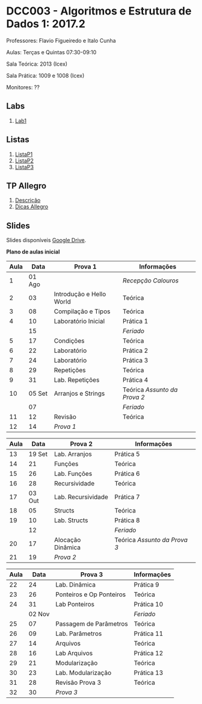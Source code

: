 # DCC003 - Algoritmos e Estrutura de Dados 1: 2017.2

Professores: Flavio Figueiredo e Italo Cunha

Aulas: Terças e Quintas 07:30-09:10

Sala Teórica: 2013 (Icex)

Sala Prática: 1009 e 1008 (Icex)

Monitores: ??

## Labs

  1. [Lab1](TODO)

## Listas

  1. [ListaP1](TODO)
  1. [ListaP2](TODO)
  1. [ListaP3](TODO)

## TP Allegro

  1. [Descrição](TODO)
  1. [Dicas Allegro](TODO)
  
## Slides

Slides disponíveis [Google Drive](https://drive.google.com/open?id=0B0ryAvcYobs0dUFhbjljQUVjX1k).

**Plano de aulas inicial**

| Aula | Data     |  Prova 1                  | Informações                 |
|------|----------|---------------------------|-----------------------------|
| 1    | 01 Ago   |                           | *Recepção Calouros*         |
| 2    | 03       | Introdução e Hello World  | Teórica                     |
| 3    | 08       | Compilação e Tipos        | Teórica                     |
| 4    | 10       | Laboratório Inicial       | Prática 1                   |
|      | 15       |                           | *Feriado*                   |
| 5    | 17       | Condições                 | Teórica                     |
| 6    | 22       | Laboratório               | Prática 2                   |
| 7    | 24       | Laboratório               | Prática 3                   |
| 8    | 29       | Repetições                | Teórica                     |
| 9    | 31       | Lab. Repetições           | Prática 4                   |
| 10   | 05 Set   | Arranjos e Strings        | Teórica *Assunto da Prova 2*|
|      | 07       |                           | *Feriado*                   |
| 11   | 12       | Revisão                   | Teórica                     |
| 12   | 14       | *Prova 1*                 |                             |

| Aula | Data     |  Prova 2                  | Informações                 |
|------|----------|---------------------------|-----------------------------|
| 13   | 19 Set   | Lab. Arranjos             | Prática 5                   |
| 14   | 21       | Funções                   | Teórica                     |
| 15   | 26       | Lab. Funções              | Prática 6                   |
| 16   | 28       | Recursividade             | Teórica                     |
| 17   | 03 Out   | Lab. Recursividade        | Prática 7                   |
| 18   | 05       | Structs                   | Teórica                     |
| 19   | 10       | Lab. Structs              | Prática 8                   |
|      | 12       |                           | *Feriado*                   |
| 20   | 17       | Alocação Dinâmica         | Teórica *Assunto da Prova 3*|
| 21   | 19       | *Prova 2*                 |                             |

| Aula | Data     |  Prova 3                  | Informações                 |
|------|----------|---------------------------|-----------------------------|
| 22   | 24       | Lab. Dinâmica             | Prática 9                   |
| 23   | 26       | Ponteiros e Op Ponteiros  | Teórica                     |
| 24   | 31       | Lab Ponteiros             | Prática 10                  |
|      | 02 Nov   |                           | *Feriado*                   |
| 25   | 07       | Passagem de Parâmetros    | Teórica                     |
| 26   | 09       | Lab. Parâmetros           | Prática 11                  |
| 27   | 14       | Arquivos                  | Teórica                     |
| 28   | 16       | Lab Arquivos              | Prática 12                  |
| 29   | 21       | Modularização             | Teórica                     |
| 30   | 23       | Lab. Modularização        | Prática 13                  |
| 31   | 28       | Revisão Prova 3           | Teórica                     |
| 32   | 30       | *Prova 3*                 |                             |
